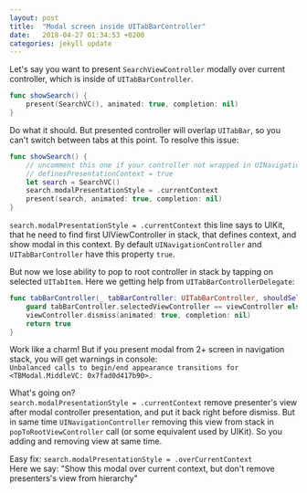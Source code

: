 ```yaml
---
layout: post
title:  "Modal screen inside UITabBarController"
date:   2018-04-27 01:34:53 +0200
categories: jekyll update
---
```

Let's say you want to present `SearchViewController` modally over current controller, which is inside of `UITabBarController`.
```swift
func showSearch() {
    present(SearchVC(), animated: true, completion: nil)
}
```
Do what it should. But presented controller will overlap `UITabBar`, so you can't switch between tabs at this point. 
To resolve this issue:
```swift
func showSearch() {
    // uncomment this one if your controller not wrapped in UINavigationController
    // definesPresentationContext = true
    let search = SearchVC()
    search.modalPresentationStyle = .currentContext
    present(search, animated: true, completion: nil)
}
```
`search.modalPresentationStyle = .currentContext` this line says to UIKit, that he need to find first UIViewController in stack, 
that defines context, and show modal in this context. By default `UINavigationController` and `UITabBarController` have this 
property `true`.

But now we lose ability to pop to root controller in stack by tapping on selected `UITabItem`. Here we getting help from
`UITabBarControllerDelegate`:
```swift
func tabBarController(_ tabBarController: UITabBarController, shouldSelect viewController: UIViewController) -> Bool {
    guard tabBarController.selectedViewController == viewController else { return true }
    viewController.dismiss(animated: true, completion: nil)
    return true
}
```

Work like a charm! But if you present modal from 2+ screen in navigation stack, you will get warnings in console:  
`Unbalanced calls to begin/end appearance transitions for <TBModal.MiddleVC: 0x7fad0d417b90>.`  

What's going on?  
`search.modalPresentationStyle = .currentContext` remove presenter's view after modal controller presentation, and put it
back right before dismiss. But in same time `UINavigationController` removing this view from stack in `popToRootViewController` 
call (or some equivalent used by UIKit). So you adding and removing view at same time.  

Easy fix: `search.modalPresentationStyle = .overCurrentContext`  
Here we say: "Show this modal over current context, but don't remove presenters's view from hierarchy"
